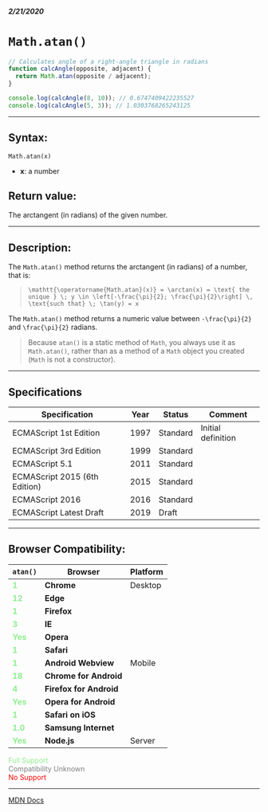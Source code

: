 ##### 2/21/2020
# `Math.atan()`

```js
// Calculates angle of a right-angle triangle in radians
function calcAngle(opposite, adjacent) {
  return Math.atan(opposite / adjacent);
}

console.log(calcAngle(8, 10)); // 0.6747409422235527
console.log(calcAngle(5, 3)); // 1.0303768265243125
```

---

## Syntax:
`Math.atan(x)`

* **x**: a number 

## Return value:
The arctangent (in radians) of the given number.

---

## Description:
The `Math.atan()` method returns the arctangent (in radians) of a number, that is:

  > `\mathtt{\operatorname{Math.atan}(x)} = \arctan(x) = \text{ the unique } \; y \in \left[-\frac{\pi}{2}; \frac{\pi}{2}\right] \, \text{such that} \; \tan(y) = x`

The `Math.atan()` method returns a numeric value between `-\frac{\pi}{2}` and `\frac{\pi}{2}` radians.

  > Because `atan()` is a static method of `Math`, you always use it as `Math.atan()`, rather than as a method of a `Math` object you created (`Math` is not a constructor).

---

## Specifications
| Specification | Year | Status | Comment |
|---|---|---|---|
| ECMAScript 1st Edition | 1997 | Standard | Initial definition |
| ECMAScript 3rd Edition | 1999 | Standard |  |
| ECMAScript 5.1 | 2011 | Standard |  |
| ECMAScript 2015 (6th Edition) | 2015 | Standard |  |
| ECMAScript 2016 | 2016 | Standard |  |
| ECMAScript Latest Draft | 2019 | Draft |  |

---

## Browser Compatibility:
| `atan()` | Browser | Platform |
|---|---|---|
| <span style="color: lightgreen">**1**</span> | **Chrome** | Desktop | 
| <span style="color: lightgreen">**12**</span> | **Edge** || 
| <span style="color: lightgreen">**1**</span> | **Firefox** || 
| <span style="color: lightgreen">**3**</span> | **IE** || 
| <span style="color: lightgreen">**Yes**</span> | **Opera** || 
| <span style="color: lightgreen">**1**</span> | **Safari** || 
| <span style="color: lightgreen">**1**</span> | **Android Webview** | Mobile | 
| <span style="color: lightgreen">**18**</span> | **Chrome for Android** || 
| <span style="color: lightgreen">**4**</span> | **Firefox for Android** || 
| <span style="color: lightgreen">**Yes**</span> | **Opera for Android** || 
| <span style="color: lightgreen">**1**</span> | **Safari on iOS** || 
| <span style="color: lightgreen">**1.0**</span> | **Samsung Internet** || 
| <span style="color: lightgreen">**Yes**</span> | **Node.js** | Server | 

<span style="color: lightgreen">Full Support</span>  
<span style="color: grey">Compatibility Unknown</span>  
<span style="color: red">No Support</span>

---

[MDN Docs](https://developer.mozilla.org/en-US/docs/Web/JavaScript/Reference/Global_Objects/Math/atan)